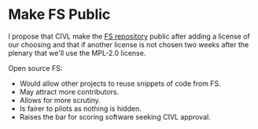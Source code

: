 # Make FS Public

I propose that CIVL make the [FS repository](https://github.com/FAI-CIVL/FS)
public after adding a license of our choosing and that if another license is
not chosen two weeks after the plenary that we'll use the MPL-2.0 license.

Open source FS:

* Would allow other projects to reuse snippets of code from FS.
* May attract more contributors.
* Allows for more scrutiny.
* Is fairer to pilots as nothing is hidden.
* Raises the bar for scoring software seeking CIVL approval.
